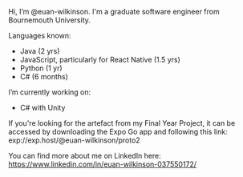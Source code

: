 Hi, I’m @euan-wilkinson. I'm a graduate software engineer from Bournemouth University.

Languages known: 
- Java (2 yrs)
- JavaScript, particularly for React Native (1.5 yrs)
- Python (1 yr)
- C# (6 months)

I’m currently working on:
- C# with Unity

If you're looking for the artefact from my Final Year Project, it can be accessed by downloading the Expo Go app and following this link: exp://exp.host/@euan-wilkinson/proto2

You can find more about me on LinkedIn here: https://www.linkedin.com/in/euan-wilkinson-037550172/
